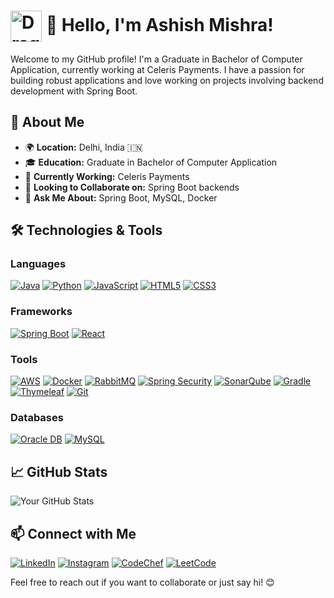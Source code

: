 # <img src="https://static.zerochan.net/Charizard.full.3674262.jpg" alt="Dragon Logo" width="50" style="vertical-align: middle;"> 👋 Hello, I'm Ashish Mishra!

Welcome to my GitHub profile! I'm a Graduate in Bachelor of Computer Application, currently working at Celeris Payments. I have a passion for building robust applications and love working on projects involving backend development with Spring Boot.

## 🚀 About Me

- 🌍 **Location:** Delhi, India 🇮🇳
- 🎓 **Education:** Graduate in Bachelor of Computer Application
- 💼 **Currently Working:** Celeris Payments
- 🌱 **Looking to Collaborate on:** Spring Boot backends
- 💬 **Ask Me About:** Spring Boot, MySQL, Docker

## 🛠️ Technologies & Tools

### Languages
[![Java](https://img.shields.io/badge/-Java-black?style=for-the-badge&logo=java&logoColor=FFEA00)](https://www.oracle.com/java/)
[![Python](https://img.shields.io/badge/-Python-black?style=for-the-badge&logo=python&logoColor=3776AB)](https://www.python.org/)
[![JavaScript](https://img.shields.io/badge/-JavaScript-black?style=for-the-badge&logo=javascript&logoColor=F7DF1E)](https://www.javascript.com/)
[![HTML5](https://img.shields.io/badge/-HTML5-black?style=for-the-badge&logo=html5&logoColor=E34F26)](https://developer.mozilla.org/en-US/docs/Web/Guide/HTML/HTML5)
[![CSS3](https://img.shields.io/badge/-CSS3-black?style=for-the-badge&logo=css3&logoColor=1572B6)](https://developer.mozilla.org/en-US/docs/Web/CSS)

### Frameworks
[![Spring Boot](https://img.shields.io/badge/-Spring%20Boot-black?style=for-the-badge&logo=spring&logoColor=6DB33F)](https://spring.io/projects/spring-boot)
[![React](https://img.shields.io/badge/-React-black?style=for-the-badge&logo=react&logoColor=61DAFB)](https://reactjs.org/)

### Tools
[![AWS](https://img.shields.io/badge/-Amazon%20Web%20Services-black?style=for-the-badge&logo=amazonaws&logoColor=FF9900)](https://aws.amazon.com/)
[![Docker](https://img.shields.io/badge/-Docker-black?style=for-the-badge&logo=docker&logoColor=2496ED)](https://www.docker.com/)
[![RabbitMQ](https://img.shields.io/badge/-RabbitMQ-black?style=for-the-badge&logo=rabbitmq&logoColor=FF6600)](https://www.rabbitmq.com/)
[![Spring Security](https://img.shields.io/badge/-Spring%20Security-black?style=for-the-badge&logo=spring&logoColor=6DB33F)](https://spring.io/projects/spring-security)
[![SonarQube](https://img.shields.io/badge/-SonarQube-black?style=for-the-badge&logo=sonarqube&logoColor=4E9BCD)](https://www.sonarqube.org/)
[![Gradle](https://img.shields.io/badge/-Gradle-black?style=for-the-badge&logo=gradle&logoColor=23B57D)](https://gradle.org/)
[![Thymeleaf](https://img.shields.io/badge/-Thymeleaf-black?style=for-the-badge&logo=thymeleaf&logoColor=5B8C5A)](https://www.thymeleaf.org/)
[![Git](https://img.shields.io/badge/-Git-black?style=for-the-badge&logo=git&logoColor=F05032)](https://git-scm.com/)

### Databases
[![Oracle DB](https://img.shields.io/badge/-Oracle%20DB-black?style=for-the-badge&logo=oracle&logoColor=F80000)](https://www.oracle.com/database/)
[![MySQL](https://img.shields.io/badge/-MySQL-black?style=for-the-badge&logo=mysql&logoColor=4479A1)](https://www.mysql.com/)

## 📈 GitHub Stats

![Your GitHub Stats](https://github-readme-stats.vercel.app/api?username=ashish-1609&show_icons=true&hide_title=true&count_private=true&theme=radical)

## 📫 Connect with Me

[![LinkedIn](https://img.shields.io/badge/-LinkedIn-black?style=for-the-badge&logo=linkedin&logoColor=0077B5)](https://www.linkedin.com/in/ashish-mishra2003)
[![Instagram](https://img.shields.io/badge/-Instagram-black?style=for-the-badge&logo=instagram&logoColor=E4405F)](https://www.instagram.com/__ash.05)
[![CodeChef](https://img.shields.io/badge/-CodeChef-black?style=for-the-badge&logo=codechef&logoColor=BB1F20)](https://www.codechef.com/users/ashish_209040)
[![LeetCode](https://img.shields.io/badge/-LeetCode-black?style=for-the-badge&logo=leetcode&logoColor=FFA116)](https://leetcode.com/ashish_209040)

Feel free to reach out if you want to collaborate or just say hi! 😊
